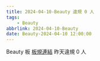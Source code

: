 ```yaml
---
title: 2024-04-10-Beauty 違規 0 人
tags:
    - Beauty
abbrlink: 2024-04-10-Beauty
date: Beauty-2024-04-10 12:00:00
---
```

Beauty 板 [板規連結](https://www.ptt.cc/bbs/Beauty/M.1630069980.A.84B.html)
昨天違規 0 人
